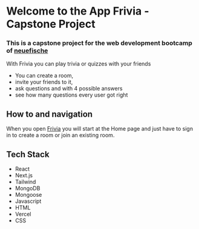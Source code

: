 # Welcome to the App Frivia - Capstone Project

### This is a capstone project for the web development bootcamp of [neuefische](https://www.neuefische.de/)

With Frivia you can play trivia or quizzes with your friends

- You can create a room,
- invite your friends to it,
- ask questions and with 4 possible answers
- see how many questions every user got right


## How to and navigation

When you open [Frivia](https://capstone-project-woad.vercel.app/) you will start at the Home page and just have to sign in to create a room or join an existing room.

## Tech Stack

- React
- Next.js
- Tailwind
- MongoDB
- Mongoose
- Javascript
- HTML
- Vercel
- CSS
